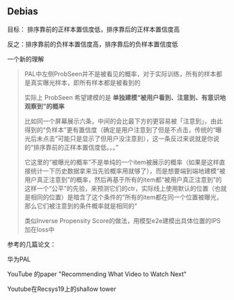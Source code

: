 ## Debias

目标： 排序靠前的正样本置信度低，排序靠后的正样本置信度高

反之：排序靠前的负样本置信度高，排序靠后的负样本置信度低 



一个新的理解

> PAL中左侧ProbSeen并不是被看见的概率，对于实际训练，所有的样本都是真实曝光样本，即所有样本都是被看到的 
>
> 实际上 ProbSeen 希望建模的是 **单独建模“被用户看到、注意到、有意识地观察到”的概率** 
>
> 
>
> 比如同一个屏幕展示六条，中间的会比最下方的更容易被「注意到」，由此得到的“负样本”更有置信度（确定是用户注意到了但是不点击，传统的“曝光后未点击”可能只是显示了但用户没注意到），这一条反过来说就是你说的“排序靠前的正样本置信度低。。。”
>
>  
>
> 它这里的“被曝光的概率”不是单纯的一个item被展示的概率（如果是这样直接统计一下历史数据拿来当先验概率用就够了），而是想要端到端地建模“被用户真正注意到”的概率，然后再基于所有的item都“被用户真正注意到”的这样一个“公平”的先验，来预测它们的ctr，实际线上使用默认的位置（也就是相同的位置）是暗含了这个条件的”所有的item都在同一个位置被曝光，那么它们被注意到的条件概率就是相同的“
>
>  
>
> 类似Inverse Propensity Score的做法，用模型e2e建模出具体位置的IPS加在loss中

参考的几篇论文： 

华为PAL 

YouTube 的paper "Recommending What Video to Watch Next" 

Youtube在Recsys19上的shallow tower 




